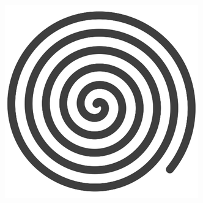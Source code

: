 <a href="https://jackhance.com">
    <p align="center">
        <img alt="jackhance.com" src="./src/res/spiral-mini.png" width="512" />
    </p>
</a>